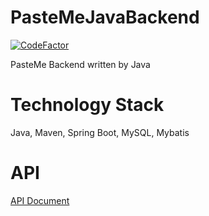 # PasteMeJavaBackend

[![CodeFactor](https://www.codefactor.io/repository/github/pasteus/pastemejavabackend/badge)](https://www.codefactor.io/repository/github/pasteus/pastemejavabackend)

PasteMe Backend written by Java

# Technology Stack

Java, Maven, Spring Boot, MySQL, Mybatis

# API

[API Document](./API.md)

